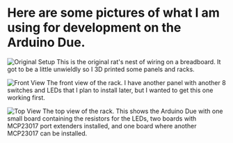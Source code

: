 # Here are some pictures of what I am using for development on the Arduino Due.

![Original Setup](./Pictures/DSC_8733.JPG)
This is the original rat's nest of wiring on a breadboard.  It got to be a little
unwieldly so I 3D printed some panels and racks.

![Front View](./Pictures/DSC_8734.JPG)
The front view of the rack.  I have another panel with another 8 switches
and LEDs that I plan to install later, but I wanted to get this one working first.

![Top View](./Pictures/DSC_8735.JPG)
The top view of the rack.  This shows the Arduino Due with one small board containing
the resistors for the LEDs, two boards with MCP23017 port extenders installed, and one
board where another MCP23017 can be installed.
